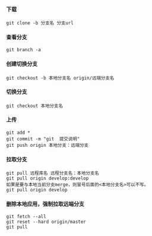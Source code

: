#### 下载
```
git clone -b 分支名 分支url
```

#### 查看分支
```
git branch -a
```

#### 创建切换分支
```
git checkout -b 本地分支名 origin/远端分支名
```

#### 切换分支
```
git checkout 本地分支名
```

#### 上传
```
git add *
git commit -m "git  提交说明"
git push origin 本地分支：远端分支
```

#### 拉取分支
```
git pull 远程库名 远程分支名：本地分支名
git pull origin develop:develop  
如果是要与本地当前分支merge，则冒号后面的<本地分支名>可以不写。
git pull origin develop  
```

#### 删除本地应用，强制拉取远端分支
```
git fetch --all
git reset --hard origin/master 
git pull
```
